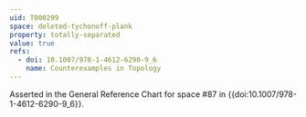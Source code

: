 ```yaml
---
uid: T000299
space: deleted-tychonoff-plank
property: totally-separated
value: true
refs:
  - doi: 10.1007/978-1-4612-6290-9_6
    name: Counterexamples in Topology
---
```

Asserted in the General Reference Chart for space #87 in
{{doi:10.1007/978-1-4612-6290-9_6}}.
